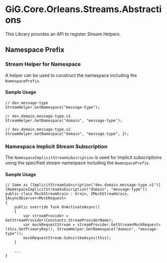 # GiG.Core.Orleans.Streams.Abstractions

This Library provides an API to register Stream Helpers.

## Namespace Prefix

### Stream Helper for Namespace

A helper can be used to construct the namespace including the `NamespacePrefix`.

#### Sample Usage

```
// dev.message-type
StreamHelper.GetNamespace("message-type");

// dev.domain.message-type.v1
StreamHelper.GetNamespace("domain", "message-type");

// dev.domain.message-type.v2
StreamHelper.GetNamespace("domain", "message-type", 2);
```

### Namespace Implicit Stream Subscription

The `NamespaceImplicitStreamSubscription` is used for implicit subscriptions using the specified stream namespace including the `NamespacePrefix`.

#### Sample Usage

```
// Same as [ImplicitStreamSubscription("dev.domain.message-type.v1")]
[NamespaceImplicitStreamSubscription("domain", "message-type")]
public class MockStreamGrain : Grain, IMockStreamGrain, IAsyncObserver<MockRequest>
{
    public override Task OnActivateAsync()
    {
        var streamProvider = GetStreamProvider(Constants.StreamProviderName);
        var mockRequestStream = streamProvider.GetStream<MockRequest>(this.GetPrimaryKey(), StreamHelper.GetNamespace("domain", "message-type"));
        mockRequestStream.SubscribeAsync(this);
    }

    ...
}
```